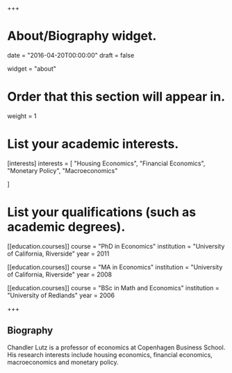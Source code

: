 +++
# About/Biography widget.

date = "2016-04-20T00:00:00"
draft = false

widget = "about"

# Order that this section will appear in.
weight = 1

# List your academic interests.
[interests]
  interests = [
    "Housing Economics",
    "Financial Economics",
	"Monetary Policy",
    "Macroeconomics"
	
  ]

# List your qualifications (such as academic degrees).
[[education.courses]]
  course = "PhD in Economics"
  institution = "University of California, Riverside"
  year = 2011

[[education.courses]]
  course = "MA in Economics"
  institution = "University of California, Riverside"
  year = 2008

[[education.courses]]
  course = "BSc in Math and Economics"
  institution = "University of Redlands"
  year = 2006
 
+++

## **Biography**

Chandler Lutz is a professor of economics at Copenhagen Business
School. His research interests include housing economics, financial
economics, macroeconomics and monetary policy.
